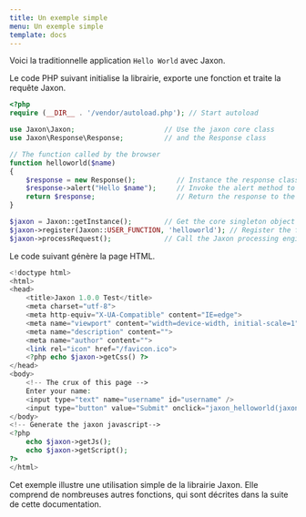 ```yaml
---
title: Un exemple simple
menu: Un exemple simple
template: docs
---
```


Voici la traditionnelle application `Hello World` avec Jaxon.

Le code PHP suivant initialise la librairie, exporte une fonction et traite la requête Jaxon.
```php
<?php 
require (__DIR__ . '/vendor/autoload.php'); // Start autoload 

use Jaxon\Jaxon;                      // Use the jaxon core class
use Jaxon\Response\Response;          // and the Response class

// The function called by the browser
function helloworld($name) 
{ 
    $response = new Response();          // Instance the response class 
    $response->alert("Hello $name");     // Invoke the alert method to alert the user
    return $response;                    // Return the response to the jaxon engine 
}  

$jaxon = Jaxon::getInstance();        // Get the core singleton object   
$jaxon->register(Jaxon::USER_FUNCTION, 'helloworld'); // Register the function with Jaxon 
$jaxon->processRequest();             // Call the Jaxon processing engine  
```

Le code suivant génère la page HTML.
```php
<!doctype html>
<html>
<head>
    <title>Jaxon 1.0.0 Test</title>
    <meta charset="utf-8">
    <meta http-equiv="X-UA-Compatible" content="IE=edge">
    <meta name="viewport" content="width=device-width, initial-scale=1">
    <meta name="description" content="">
    <meta name="author" content="">
    <link rel="icon" href="/favicon.ico">
    <?php echo $jaxon->getCss() ?>    
</head>
<body>
    <!-- The crux of this page -->
    Enter your name:
    <input type="text" name="username" id="username" />
    <input type="button" value="Submit" onclick="jaxon_helloworld(jaxon.$('username').value)" />
</body>
<!-- Generate the jaxon javascript-->
<?php
    echo $jaxon->getJs();
    echo $jaxon->getScript();
?>    
</html>
```

Cet exemple illustre une utilisation simple de la librairie Jaxon.
Elle comprend de nombreuses autres fonctions, qui sont décrites dans la suite de cette documentation.
